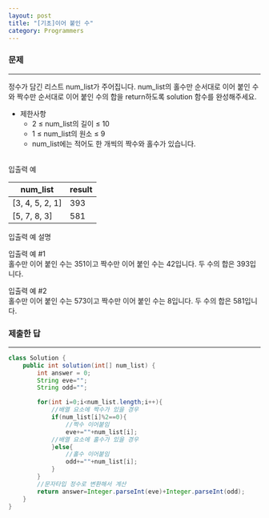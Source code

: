```yaml
---
layout: post
title: "[기초]이어 붙인 수"
category: Programmers
---
```


### 문제
---
정수가 담긴 리스트 num_list가 주어집니다. num_list의 홀수만 순서대로 이어 붙인 수와 짝수만 순서대로 이어 붙인 수의 합을 return하도록 solution 함수를 완성해주세요.

- 제한사항
    - 2 ≤ num_list의 길이 ≤ 10
    - 1 ≤ num_list의 원소 ≤ 9
    - num_list에는 적어도 한 개씩의 짝수와 홀수가 있습니다.   
&nbsp;

입출력 예

|num_list	|result|
|---|---|
|[3, 4, 5, 2, 1]|	393|
|[5, 7, 8, 3]	|581|


입출력 예 설명   

입출력 예 #1   
홀수만 이어 붙인 수는 351이고 짝수만 이어 붙인 수는 42입니다. 두 수의 합은 393입니다.   

입출력 예 #2   
홀수만 이어 붙인 수는 573이고 짝수만 이어 붙인 수는 8입니다. 두 수의 합은 581입니다.

### 제출한 답
---
```java
class Solution {
    public int solution(int[] num_list) {
        int answer = 0;
        String eve="";
        String odd="";

        for(int i=0;i<num_list.length;i++){
            //배열 요소에 짝수가 있을 경우
            if(num_list[i]%2==0){
                //짝수 이어붙임
                eve+=""+num_list[i];
            //배열 요소에 홀수가 있을 경우    
            }else{
                //홀수 이어붙임
                odd+=""+num_list[i];
            }
        }
        //문자타입 정수로 변환해서 계산
        return answer=Integer.parseInt(eve)+Integer.parseInt(odd);
    }
}
```